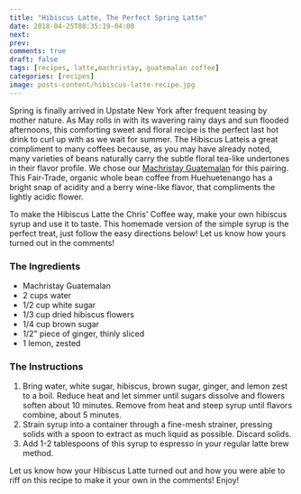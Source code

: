 ```yaml
---
title: "Hibiscus Latte, The Perfect Spring Latte"
date: 2018-04-25T08:35:19-04:00
next: 
prev: 
comments: true
draft: false
tags: [recipes, latte,machristay, guatemalan coffee]
categories: [recipes]
image: posts-content/hibiscus-latte-recipe.jpg
---
```


<div itemscope itemtype="http://schema.org/Recipe">
	<p>Spring is finally arrived in Upstate New York after frequent teasing by mother nature. As May rolls in with its wavering rainy days and sun flooded afternoons, this comforting sweet and floral recipe is the perfect last hot drink to curl up with as we wait for summer.  The <span itemprop="name">Hibiscus Latte</span>is a great compliment to many coffees because, as you may have already noted, many varieties of beans naturally carry the subtle floral tea-like undertones in their flavor profile.  We chose our <a href="https://www.chriscoffee.com/Machristay-FTC-Organic-Guatemalan-p/5r1167.htm?utm_source=blog&utm_medium=recipe&utm_content=hibiscus-latte-recipe">Machristay Guatemalan</a> for this pairing.  This Fair-Trade, organic whole bean coffee from Huehuetenango has a bright snap of acidity and a berry wine-like flavor, that compliments the lightly acidic flower.</p><p>To make the Hibiscus Latte the <span itemprop="author">Chris' Coffee</span> way, make your own hibiscus syrup and use it to taste. This homemade version of the simple syrup is the perfect treat, just follow the easy directions below! Let us know how yours turned out in the comments!</p>
	<!-- INCREDIENTS -->
	<h3>The Ingredients</h3>
	<ul>
		<li><span itemprop="recipeIngredient">Machristay Guatemalan</span></li>
		<li><span itemprop="recipeIngredient">2 cups water</span></li>
		<li><span itemprop="recipeIngredient">1/2 cup white sugar</span></li>
		<li><span itemprop="recipeIngredient">1/3 cup dried hibiscus flowers</span></li>
		<li><span itemprop="recipeIngredient">1/4 cup brown sugar</span></li>
		<li><span itemprop="recipeIngredient">1/2" piece of ginger, thinly sliced</span></li>
		<li><span itemprop="recipeIngredient">1 lemon, zested</span></li>
	</ul>
	<!-- DIRECTIONS -->
	<h3>The Instructions</h3>
	<span itemprop="recipeInstructions">
		<ol>
			<li>Bring water, white sugar, hibiscus, brown sugar, ginger, and lemon zest to a boil. Reduce heat and let simmer until sugars dissolve and flowers soften about 10 minutes. Remove from heat and steep syrup until flavors combine, about 5 minutes.</li>
			<li>Strain syrup into a container through a fine-mesh strainer, pressing solids with a spoon to extract as much liquid as possible. Discard solids.</li>
			<li>Add 1-2 tablespoons of this syrup to espresso in your regular latte brew method.</li>
		</ol>
	</span>
	<p>Let us know how your Hibiscus Latte turned out and how you were able to riff on this recipe to make it your own in the comments! Enjoy!</p>
</div>